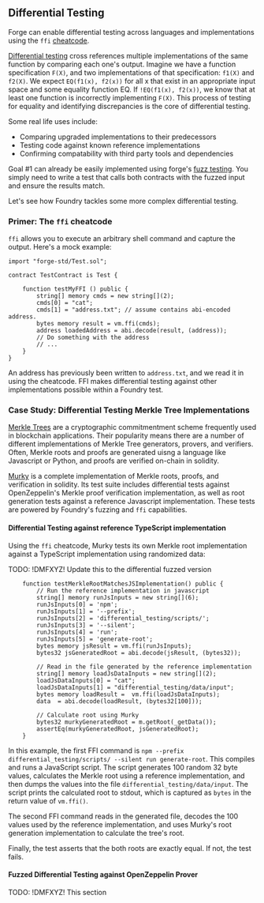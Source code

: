 ## Differential Testing

Forge can enable differential testing across languages and implementations using the `ffi` [cheatcode](../cheatcodes/ffi.md).

[Differential testing](https://en.wikipedia.org/wiki/Differential_testing) cross references multiple implementations of the same function by comparing each one's output. Imagine we have a function specification `F(X)`, and two implementations of that specification: `f1(X)` and `f2(X)`. We expect `EQ(f1(x), f2(x))` for all x that exist in an appropriate input space and some equality function EQ. If `!EQ(f1(x), f2(x))`, we know that at least one function is incorrectly implementing `F(X)`. This process of testing for equality and identifying discrepancies is the core of differential testing.

Some real life uses include:
* Comparing upgraded implementations to their predecessors
* Testing code against known reference implementations
* Confirming compatability with third party tools and dependencies

Goal #1 can already be easily implemented using forge's [fuzz testing](./fuzz-testing.md). You simply need to write a test that calls both contracts with the fuzzed input and ensure the results match.

Let's see how Foundry tackles some more complex differential testing.

### Primer: The `ffi` cheatcode

`ffi` allows you to execute an arbitrary shell command and capture the output. Here's a mock example:
```soldity
import "forge-std/Test.sol";

contract TestContract is Test {

    function testMyFFI () public {
        string[] memory cmds = new string[](2);
        cmds[0] = "cat";
        cmds[1] = "address.txt"; // assume contains abi-encoded address.
        bytes memory result = vm.ffi(cmds);
        address loadedAddress = abi.decode(result, (address));
        // Do something with the address
        // ...
    }
}
```
An address has previously been written to `address.txt`, and we read it in using the cheatcode.
FFI makes differential testing against other implementations possible within a Foundry test.


### Case Study: Differential Testing Merkle Tree Implementations
[Merkle Trees](https://en.wikipedia.org/wiki/Merkle_tree) are a cryptographic commitmentment scheme frequently used in blockchain applications. Their popularity means there are a number of different implementations of Merkle Tree generators, provers, and verifiers. Often, Merkle roots and proofs are generated uisng a language like Javascript or Python, and proofs are verified on-chain in solidity.

[Murky](https://github.com/dmfxyz/murky) is a complete implementation of Merkle roots, proofs, and verification in solidity. Its test suite includes differential tests against OpenZeppelin's Merkle proof verification implementation, as well as root generation tests against a reference Javascript implementation. These tests are powered by Foundry's fuzzing and `ffi` capabilities.

#### Differential Testing against reference TypeScript implementation
Using the `ffi` cheatcode, Murky tests its own Merkle root implementation against a TypeScript implementation using randomized data:

TODO: !DMFXYZ! Update this to the differential fuzzed version
```solidity
    function testMerkleRootMatchesJSImplementation() public {
        // Run the reference implementation in javascript
        string[] memory runJsInputs = new string[](6);
        runJsInputs[0] = 'npm';
        runJsInputs[1] = '--prefix';
        runJsInputs[2] = 'differential_testing/scripts/';
        runJsInputs[3] = '--silent';
        runJsInputs[4] = 'run';
        runJsInputs[5] = 'generate-root';
        bytes memory jsResult = vm.ffi(runJsInputs);
        bytes32 jsGeneratedRoot = abi.decode(jsResult, (bytes32));

        // Read in the file generated by the reference implementation 
        string[] memory loadJsDataInputs = new string[](2);
        loadJsDataInputs[0] = "cat";
        loadJsDataInputs[1] = "differential_testing/data/input";
        bytes memory loadResult =  vm.ffi(loadJsDataInputs);
        data  = abi.decode(loadResult, (bytes32[100]));

        // Calculate root using Murky
        bytes32 murkyGeneratedRoot = m.getRoot(_getData());
        assertEq(murkyGeneratedRoot, jsGeneratedRoot);
    }
```

In this example, the first FFI command is `npm --prefix differential_testing/scripts/ --silent run generate-root`. This compiles and runs a JavaScript script. The script generates 100 random 32 byte values, calculates the Merkle root using a reference implementation, and then dumps the values into the file `differential_testing/data/input`. The script prints the calculated root to stdout, which is captured as `bytes` in the return value of `vm.ffi()`.

The second FFI command reads in the generated file, decodes the 100 values used by the reference implementation, and uses Murky's root generation implementation to calculate the tree's root.

Finally, the test asserts that the both roots are exactly equal. If not, the test fails.

#### Fuzzed Differential Testing against OpenZeppelin Prover
TODO: !DMFXYZ! This section









